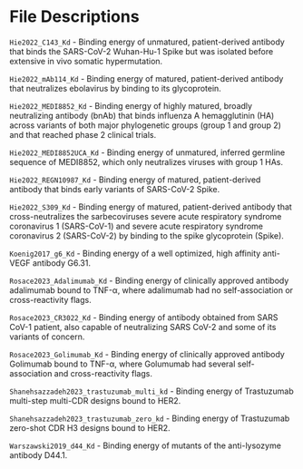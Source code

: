 # File Descriptions

`Hie2022_C143_Kd` - Binding energy of unmatured, patient-derived antibody that binds the SARS-CoV-2 Wuhan-Hu-1 Spike but was isolated before extensive in vivo somatic hypermutation.

`Hie2022_mAb114_Kd` - Binding energy of matured, patient-derived antibody that neutralizes ebolavirus by binding to its glycoprotein.

`Hie2022_MEDI8852_Kd` - Binding energy of highly matured, broadly neutralizing antibody (bnAb) that binds influenza A hemagglutinin (HA) across variants of both major phylogenetic groups (group 1 and group 2) and that reached phase 2 clinical trials.

`Hie2022_MEDI8852UCA_Kd` - Binding energy of unmatured, inferred germline sequence of MEDI8852, which only neutralizes viruses with group 1 HAs.

`Hie2022_REGN10987_Kd` - Binding energy of matured, patient-derived antibody that binds early variants of SARS-CoV-2 Spike.

`Hie2022_S309_Kd` - Binding energy of matured, patient-derived antibody that cross-neutralizes the sarbecoviruses severe acute respiratory syndrome coronavirus 1 (SARS-CoV-1) and severe acute respiratory syndrome coronavirus 2 (SARS-CoV-2) by binding to the spike glycoprotein (Spike).

`Koenig2017_g6_Kd` - Binding energy of a well optimized, high affinity anti-VEGF antibody G6.31.

`Rosace2023_Adalimumab_Kd` - Binding energy of clinically approved antibody adalimumab bound to TNF-α, where adalimumab had no self-association or cross-reactivity flags.

`Rosace2023_CR3022_Kd` - Binding energy of antibody obtained from SARS CoV-1 patient, also capable of neutralizing SARS CoV-2 and some of its variants of concern.

`Rosace2023_Golimumab_Kd` - Binding energy of clinically approved antibody Golimumab bound to TNF-α, where Golumumab had several self-association and cross-reactivity flags.

`Shanehsazzadeh2023_trastuzumab_multi_kd` - Binding energy of Trastuzumab multi-step multi-CDR designs bound to HER2.

`Shanehsazzadeh2023_trastuzumab_zero_kd` - Binding energy of Trastuzumab zero-shot CDR H3 designs bound to HER2.

`Warszawski2019_d44_Kd` - Binding energy of mutants of the anti-lysozyme antibody D44.1.

